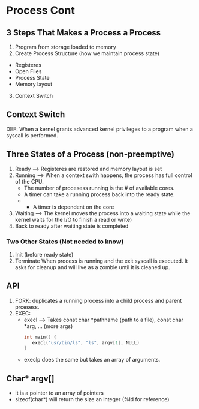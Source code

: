# Process Cont

## 3 Steps That Makes a Process a Process
1. Program from storage loaded to memory
2. Create Process Structure (how we maintain process state)
  - Registeres
  - Open Files
  - Process State
  - Memory layout
3. Context Switch

## Context Switch
DEF: When a kernel grants advanced kernel privileges to a program when a syscall is performed.

## Three States of a Process (non-preemptive)
1. Ready --> Registeres are restored and memory layout is set
2. Running --> When a context swith happens, the process has full control of the CPU.
   - The number of procesess running is the # of available cores.
   - A timer can take a running process back into the ready state.
   - - A timer is dependent on the core
3. Waiting --> The kernel moves the process into a waiting state while the kernel waits for the I/O to finish a read or write)
4. Back to ready after waiting state is completed

### Two Other States (Not needed to know)
1. Init (before ready state)
2. Terminate When process is running and the exit syscall is executed. It asks for cleanup and will live as a zombie until it is cleaned up.

## API 
1. FORK: duplicates a running process into a child process and parent prcesess.
2. EXEC:
     - execl --> Takes const char *pathname (path to a file), const char *arg, ... (more args)
       ``` C
       int main() {
          execl("usr/bin/ls", "ls", argv[1], NULL)
       }
       ```
     - execlp does the same but takes an array of arguments.


## Char* argv[]
  - It is a pointer to an array of pointers
  - sizeof(char*) will return the size an integer (%ld for reference)
